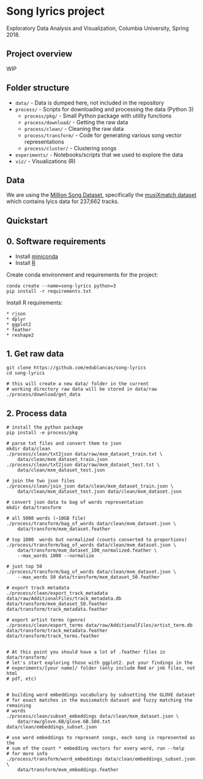 # Song lyrics project

Exploratory Data Analysis and Visualization, Columbia University, Spring 2018.

## Project overview

WIP

## Folder structure

* `data/` - Data is dumped here, not included in the repository
* `process/` - Scripts for downloading and processing the data (Python 3)
    - `process/pkg/` - Small Python package with utility functions
    - `process/download/` - Getting the raw data
    - `process/clean/` - Cleaning the raw data
    - `process/transform/` - Code for generating various song vector representations
    - `process/cluster/` - Clustering songs
* `experiments/` - Notebooks/scripts that we used to explore the data
* `viz/` - Visualizations (R)

## Data

We are using the [Million Song Dataset](https://labrosa.ee.columbia.edu/millionsong/), specifically the [musiXmatch dataset](https://labrosa.ee.columbia.edu/millionsong/musixmatch) which contains lyics data for 237,662 tracks.

## Quickstart

## 0. Software requirements

* Install [miniconda](https://github.com/edublancas/commons/blob/master/repos/conda.md)
* Install [R](https://www.r-project.org/)

Create conda environment and requirements for the project:

```shell
conda create --name=song-lyrics python=3
pip install -r requirements.txt
```

Install R requirements:

    * rjson
    * dplyr
    * ggplot2
    * feather
    * reshape2

## 1. Get raw data

```shell
git clone https://github.com/edublancas/song-lyrics
cd song-lyrics

# this will create a new data/ folder in the current
# working directory raw data will be stored in data/raw
./process/download/get_data
```

## 2. Process data

```shell
# install the python package
pip install -e process/pkg

# parse txt files and convert them to json
mkdir data/clean
./process/clean/txt2json data/raw/mxm_dataset_train.txt \
    data/clean/mxm_dataset_train.json
./process/clean/txt2json data/raw/mxm_dataset_test.txt \
    data/clean/mxm_dataset_test.json

# join the two json files
./process/clean/join_json data/clean/mxm_dataset_train.json \
    data/clean/mxm_dataset_test.json data/clean/mxm_dataset.json

# convert json data to bag of words representation
mkdir data/transform

# all 5000 words (~10GB file)
./process/transform/bag_of_words data/clean/mxm_dataset.json \
    data/transform/mxm_dataset.feather

# top 1000  words but normalized (counts converted to proportions)
./process/transform/bag_of_words data/clean/mxm_dataset.json \
    data/transform/mxm_dataset_100_normalized.feather \
    --max_words 1000 --normalize

# just top 50
./process/transform/bag_of_words data/clean/mxm_dataset.json \
    --max_words 50 data/transform/mxm_dataset_50.feather

# export track metadata
./process/clean/export_track_metadata data/raw/AdditionalFiles/track_metadata.db data/transform/mxm_dataset_50.feather data/transform/track_metadata.feather

# export artist terms (genre)
./process/clean/export_terms data/raw/AdditionalFiles/artist_term.db data/transform/track_metadata.feather data/transform/track_terms.feather


# At this point you should have a lot of .feather files in data/transform/
# let's start exploring those with ggplot2. put your findings in the
# experiments/[your name]/ folder (only include Rmd or jnb files, not html
# pdf, etc)


# building word embeddings vocabulary by subsetting the GLOVE dataset
# for exact matches in the musixmatch dataset and fuzzy matching the remaining
# words
./process/clean/subset_embeddings data/clean/mxm_dataset.json \
    data/raw/glove.6B/glove.6B.50d.txt data/clean/embeddings_subset.json

# use word embeddings to represent songs, each song is represented as the
# sum of the count * embedding vectors for every word, run --help
# for more info
./process/transform/word_embeddings data/clean/embeddings_subset.json \
    data/transform/mxm_embeddings.feather
```
